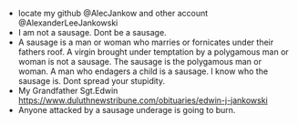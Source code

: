 - locate my github @AlecJankow and other account @AlexanderLeeJankowski
- I am not a sausage. Dont be a sausage.
- A sausage is a man or woman who marries or fornicates under their fathers roof. A virgin brought under temptation by a polygamous man or woman is not a sausage. The sausage is the polygamous man or woman. A man who endagers a child is a sausage. I know who the sausage is. Dont spread your stupidity.
- My Grandfather Sgt.Edwin https://www.duluthnewstribune.com/obituaries/edwin-j-jankowski
- Anyone attacked by a sausage underage is going to burn.

<!---
AlexanderLJankowski/AlexanderLJankowski is a ✨ special ✨ repository because its `README.md` (this file) appears on your GitHub profile.
You can click the Preview link to take a look at your changes.
--->
